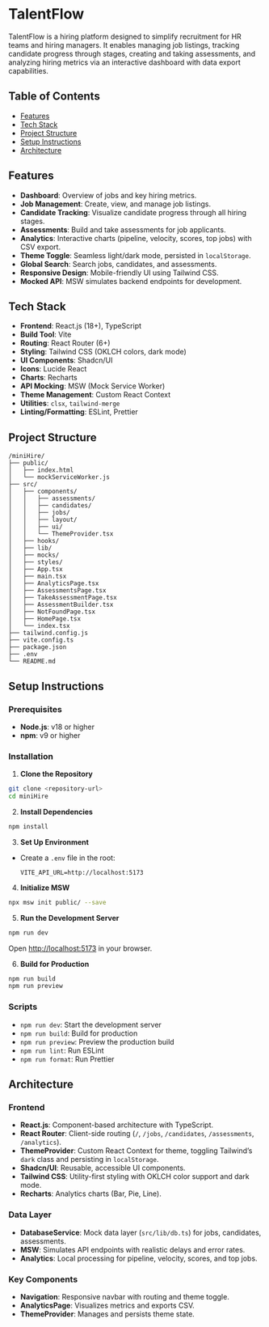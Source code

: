 # TalentFlow
TalentFlow is a hiring platform designed to simplify recruitment for HR teams and hiring managers. It enables managing job listings, tracking candidate progress through stages, creating and taking assessments, and analyzing hiring metrics via an interactive dashboard with data export capabilities.


## Table of Contents

- [Features](#features)
- [Tech Stack](#tech-stack)
- [Project Structure](#project-structure)
- [Setup Instructions](#setup-instructions)
- [Architecture](#architecture)

## Features

- **Dashboard**: Overview of jobs and key hiring metrics.
- **Job Management**: Create, view, and manage job listings.
- **Candidate Tracking**: Visualize candidate progress through all hiring stages.
- **Assessments**: Build and take assessments for job applicants.
- **Analytics**: Interactive charts (pipeline, velocity, scores, top jobs) with CSV export.
- **Theme Toggle**: Seamless light/dark mode, persisted in `localStorage`.
- **Global Search**: Search jobs, candidates, and assessments.
- **Responsive Design**: Mobile-friendly UI using Tailwind CSS.
- **Mocked API**: MSW simulates backend endpoints for development.

## Tech Stack

- **Frontend**: React.js (18+), TypeScript
- **Build Tool**: Vite
- **Routing**: React Router (6+)
- **Styling**: Tailwind CSS (OKLCH colors, dark mode)
- **UI Components**: Shadcn/UI
- **Icons**: Lucide React
- **Charts**: Recharts
- **API Mocking**: MSW (Mock Service Worker)
- **Theme Management**: Custom React Context
- **Utilities**: `clsx`, `tailwind-merge`
- **Linting/Formatting**: ESLint, Prettier

## Project Structure

```
/miniHire/
├── public/
│   ├── index.html
│   └── mockServiceWorker.js
├── src/
│   ├── components/
│   │   ├── assessments/
│   │   ├── candidates/
│   │   ├── jobs/
│   │   ├── layout/
│   │   ├── ui/
│   │   └── ThemeProvider.tsx
│   ├── hooks/
│   ├── lib/
│   ├── mocks/
│   ├── styles/
│   ├── App.tsx
│   ├── main.tsx
│   ├── AnalyticsPage.tsx
│   ├── AssessmentsPage.tsx
│   ├── TakeAssessmentPage.tsx
│   ├── AssessmentBuilder.tsx
│   ├── NotFoundPage.tsx
│   ├── HomePage.tsx
│   └── index.tsx
├── tailwind.config.js
├── vite.config.ts
├── package.json
├── .env
└── README.md
```

## Setup Instructions

### Prerequisites

- **Node.js**: v18 or higher
- **npm**: v9 or higher

### Installation

1. **Clone the Repository**
  ```bash
  git clone <repository-url>
  cd miniHire
  ```

2. **Install Dependencies**
  ```bash
  npm install
  ```

3. **Set Up Environment**
  - Create a `.env` file in the root:
    ```
    VITE_API_URL=http://localhost:5173
    ```

4. **Initialize MSW**
  ```bash
  npx msw init public/ --save
  ```

5. **Run the Development Server**
  ```bash
  npm run dev
  ```
  Open [http://localhost:5173](http://localhost:5173) in your browser.

6. **Build for Production**
  ```bash
  npm run build
  npm run preview
  ```

### Scripts

- `npm run dev`: Start the development server
- `npm run build`: Build for production
- `npm run preview`: Preview the production build
- `npm run lint`: Run ESLint
- `npm run format`: Run Prettier

## Architecture

### Frontend

- **React.js**: Component-based architecture with TypeScript.
- **React Router**: Client-side routing (`/`, `/jobs`, `/candidates`, `/assessments`, `/analytics`).
- **ThemeProvider**: Custom React Context for theme, toggling Tailwind’s `dark` class and persisting in `localStorage`.
- **Shadcn/UI**: Reusable, accessible UI components.
- **Tailwind CSS**: Utility-first styling with OKLCH color support and dark mode.
- **Recharts**: Analytics charts (Bar, Pie, Line).

### Data Layer

- **DatabaseService**: Mock data layer (`src/lib/db.ts`) for jobs, candidates, assessments.
- **MSW**: Simulates API endpoints with realistic delays and error rates.
- **Analytics**: Local processing for pipeline, velocity, scores, and top jobs.

### Key Components

- **Navigation**: Responsive navbar with routing and theme toggle.
- **AnalyticsPage**: Visualizes metrics and exports CSV.
- **ThemeProvider**: Manages and persists theme state.

